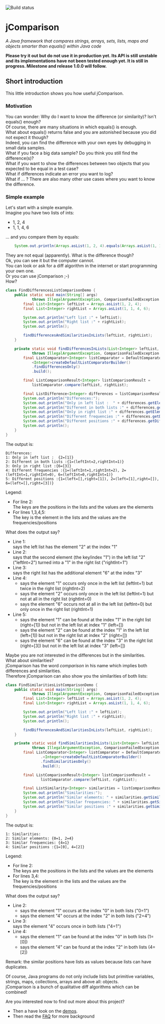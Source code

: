 
![Build status](https://travis-ci.org/mmirwaldt/jcomparison.svg?branch=master "")

# jComparison
*A Java framework that compares strings, arrays, sets, lists, maps and objects smarter than equals() within Java code*



**Please try it out but do not use it in production yet.
Its API is still unstable and its implementations have not been tested enough yet.
It is still in progress. Milestone and release 1.0.0 will follow.**

## Short introduction
This little introduction shows you how useful jComparison.    

### Motivation
You can wonder: Why do I want to know the difference (or similarity)? Isn't equals() enough?    
Of course, there are many situations in which equals() is enough.    
What about equals() returns false and you are astonished because you did not expect it though?    
Indeed, you can find the difference with your own eyes by debugging in small data samples.    
What if you face a big data sample? Do you think you still find the difference(s)?    
What if you want to show the differences between two objects that you expected to be equal in a test case?    
What if differences indicate an error you want to log?    
What if ... ? There are also many other use cases where you want to know the difference.    

### Simple example
Let's start with a simple example.    
Imagine you have two lists of ints:    
* 1, 2, 4
* 1, 1, 4, 6

... and you compare them by equals:

```Java
    System.out.println(Arrays.asList(1, 2, 4).equals(Arrays.asList(1, 1, 4, 6))); // prints out false
```

They are not equal (apparently). What is the difference though?     
Ok, you can see it but the computer cannot.    
You can look or ask for a diff algorithm in the internet or start programming your own one.     
Or you can use jComparison ;-)    
How?   

```Java
class FindDifferencesListComparisonDemo {
	public static void main(String[] args)
			throws IllegalArgumentException, ComparisonFailedException {
		final List<Integer> leftList = Arrays.asList(1, 2, 4);
		final List<Integer> rightList = Arrays.asList(1, 1, 4, 6);

		System.out.println("Left list :" + leftList);
		System.out.println("Right list :" + rightList);
		System.out.println();

		findDifferencesAndSimilaritiesInLists(leftList, rightList);
	}

	private static void findDifferencesInLists(List<Integer> leftList, List<Integer> rightList)
			throws IllegalArgumentException, ComparisonFailedException {
		final ListComparator<Integer> listComparator = DefaultComparators.
		    <Integer>createDefaultListComparatorBuilder()
		    .findDifferencesOnly()
		    .build();

		final ListComparisonResult<Integer> listComparisonResult = 
		    listComparator.compare(leftList, rightList);

		final ListDifference<Integer> differences = listComparisonResult.getDifference();		
		System.out.println("Differences:");
		System.out.println("Only in left list :  " + differences.getElementsOnlyInLeftList());
		System.out.println("Different in both lists :" + differences.getDifferentElements());
		System.out.println("Only in right list :" + differences.getElementsOnlyInRightList());
		System.out.println("Different frequencies :" + differences.getDifferentFrequencies());
		System.out.println("Different positions :" + differences.getDifferentPositions());
		System.out.println();
	}
}
```

The output is:
```
Differences:
1: Only in left list :  {2=[1]}
2: Different in both lists :{1=(leftInt=2,rightInt=1)}
3: Only in right list :{6=[3]}
4: Different frequencies :{1=(leftInt=1,rightInt=2), 2=(leftInt=1,rightInt=0), 6=(leftInt=0,rightInt=1)}
5: Different positions :{1=(left=[],right=[1]), 2=(left=[1],right=[]), 6=(left=[],right=[3])}
```
Legend:   
* For line 2:   
The keys are the positions in the lists and the values are the elements
* For lines 1,3,4,5:       
The key is the element in the lists and the values are the frequencies/positions

What does the output say?
* Line 1:    
says the left list has the element "2" at the index "1"
* Line 2:    
says that the second element (the key/index "1") in the left list "2" ("leftInt=2") turned into a "1" in the right list ("rightInt=1")
* Line 3:    
says the right list has the additional element "6" at the index "3"
* Line 4:    
    - says the element "1" occurs only once in the left list (leftInt=1) but twice in the right list (rightInt=2)
    - says the element "2" occurs only once in the left list (leftInt=1) but not at all in the right list (rightInt=0)
    - says the element "6" occurs not at all in the left list (leftInt=0) but only once in the right list (rightInt=1)
* Line 5:    
    - says the element "1" can be found at the index "1" in the right list (right=[1]) but not in the left list at index "1" (left=[])
    - says the element "2" can be found at the index "1" in the left list (left=[1]) but not in the right list at index "2" (right=[])
    - says the element "6" can be found at the index "3" in the right list (right=[3]) but not in the left list at index "3" (left=[])
    
Maybe you are not interested in the differences but in the similarities.    
What about similarities?    
jComparison has the word *comparison* in his name which implies both differences and similarities.    
Therefore jComparison can also show you the similarities of both lists:    
 
```Java
class FindSimilaritiesListComparisonDemo {
	public static void main(String[] args)
			throws IllegalArgumentException, ComparisonFailedException {
		final List<Integer> leftList = Arrays.asList(1, 2, 4);
		final List<Integer> rightList = Arrays.asList(1, 1, 4, 6);

		System.out.println("Left list :" + leftList);
		System.out.println("Right list :" + rightList);
		System.out.println();

		findDifferencesAndSimilaritiesInLists(leftList, rightList);
	}

	private static void findSimilaritiesInLists(List<Integer> leftList, List<Integer> rightList)
			throws IllegalArgumentException, ComparisonFailedException {
		final ListComparator<Integer> listComparator = DefaultComparators
				.<Integer>createDefaultListComparatorBuilder()
				.findSimilaritiesOnly()
				.build();

		final ListComparisonResult<Integer> listComparisonResult = 
		        listComparator.compare(leftList, rightList);

		final ListSimilarity<Integer> similarities = listComparisonResult.getSimilarity();
		System.out.println("Similarities:");
		System.out.println("Similar elements: " + similarities.getSimilarElements());
		System.out.println("Similar frequencies: " + similarities.getSimilarFrequencies());
		System.out.println("Similar positions :" + similarities.getSimilarPositions());
	}
} 
```

The output is:
```
1: Similarities:
2: Similar elements: {0=1, 2=4}
3: Similar frequencies: {4=1}
4: Similar positions :{1=[0], 4=[2]}
```
Legend:   
* For line 2:   
The keys are the positions in the lists and the values are the elements    
* For lines 3,4:       
The key is the element in the lists and the values are the frequencies/positions    
     
What does the output say?   
* Line 2:    
    - says the element "1" occurs at the index "0" in both lists ("0=1")
    - says the element "4" occurs at the index "2" in both lists ("2=4")
* Line 3:    
says the element "4" occurs once in both lists ("4=1")
* Line 4:    
    - says the element "1" can be found at the index "0" in both lists (1=[0])
    - says the element "4" can be found at the index "2" in both lists (4=[2])

Remark: the similar positions have lists as values because lists can have duplicates.

Of course, Java programs do not only include lists but primitive variables, strings, maps, collections, arrays and above all: objects.    
jComparison is a bunch of qualitative diff algorithms which can be combined!    
    
Are you interested now to find out more about this project?
* Then a have look on the [demos](https://github.com/mmirwaldt/jcomparison/tree/master/core-demos "Some demos of jComparison").
* Then read the [FAQ](https://github.com/mmirwaldt/jcomparison/blob/master/z_doc/faq.md "FAQ of jComparison") for more background
